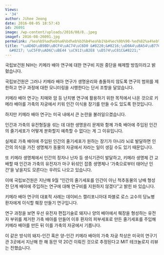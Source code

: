 ```yaml
---
Views:
- '34'
author: Jihee Jeong
date: 2016-08-05 18:57:43
id: 26091
image: /wp-content/uploads/2016/08/8..jpeg
imagef: 2016-08-26091.jpg
permalink: /%ea%b5%ad%eb%a6%bd%eb%b3%b4%ea%b1%b4%ec%9b%90-%ed%82%a4%eb%a9%94%eb%9d%bc-%eb%b0%b0%ec%95%84-%ec%97%b0%ea%b5%ac%eb%b9%84-%ec%a4%91%eb%8b%a8-%ed%95%b4%ec%a0%9c/
title: "\uAD6D\uB9BD\uBCF4\uAC74\uC6D0 &#8220;&#8216;\uD0A4\uBA54\uB77C \uBC30\uC544\
  &#8217; \uC5F0\uAD6C\uBE44 \uC911\uB2E8 \uD574\uC81C&#8221;"
---
```


국립보건원 NIH는 키메라 배아 연구에 대한 연구비 지원 중단을 해제할 방침이라고 밝혔습니다.

국립보건원은 그러나 키메라 배아 연구가 생명윤리와 충돌하지 않도록 연구의 범위를 제한하고 연구 과정에 대한 모니터링을 시행한다는 단서 조항을 달았습니다.

키메라 배아 연구는 치매와 암 등 난치병 연구에 활용하기 위한 목적에서 나온 것으로 키메라 배아를 가축의 자궁에서 키워 인간 이식용 장기를 만들 수도 있도록 한것입니다.

하지만 키메라 배아 연구는 미국 내에서 큰 논란을 불러일으켰습니다.

인간과 가축의 유전형질을 섞는 데 대한 생명윤리 문제와 함께 가축 배아에 주입된 인간의 줄기세포가 어떻게 분화할지 예측할 수 없다는 게 그 이유입니다.

실제로 가축 배아에 주입된 인간의 줄기세포가 원하는 장기가 아니라 뇌로 발달하면 인간의 의식을 가진 생명체가 동물의 자궁에서 자라는 일이 생길 수도 있기 때문입니다.

또 키메라 생명체에서 인간의 정자나 난자 등 생식기관이 발달하고, 키메라 생명체 간 교배할 때 인간과 가축의 유전자가 마구 뒤섞인 잡종 생명체나 &#8216;가축으로부터 태어난 인간&#8217;을 낳을지도 모른다는 우려도 나오고 있습니다.

이에 국립보건원은 지난해 9월 &#8220;인간의 줄기세포를 인간이 아닌 척추동물의 낭배 형성 전 단계 배아에 주입하는 연구에 대해 연구비를 지원하지 않겠다&#8221;고 밝힌 바 있습니다.

키메라 배아 연구의 대표적 사례는 데이비스 캘리포니아대 파블로 로스 교수의 당뇨병 환자에게 이식할 췌장 만들기 연구입니다.

연구 과정을 보면 우선 유전자 편집기술로 돼지나 양의 배아에서 췌장을 형성하는 유전자 부위를 제거한 가축 배아를 만들어 이후 환자의 피부세포로 만든 줄기세포를 주입해 키메라 배아를 만든 뒤 이를 가축의 자궁에서 기릅니다.

이 같은 방식의 돼지-인간 혹은 양-인간 키메라 배아의 가축 자궁 착상은 미국의 연구기관 3곳에서 지난해 한 해 동안 약 20건 이뤄진 것으로 추정된다고 MIT 테크놀로지 리뷰는 전했습니다.